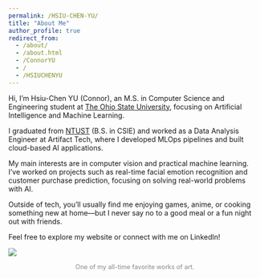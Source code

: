 ```yaml
---
permalink: /HSIU-CHEN-YU/
title: "About Me"
author_profile: true
redirect_from: 
  - /about/
  - /about.html
  - /ConnorYU
  - /
  - /HSIUCHENYU
---
```



Hi, I’m Hsiu-Chen YU (Connor), an M.S. in Computer Science and Engineering student at [The Ohio State University](https://cse.osu.edu/), focusing on Artificial Intelligence and Machine Learning.

I graduated from [NTUST](https://www.csie.ntust.edu.tw/index.php?Lang=en) (B.S. in CSIE) and worked as a Data Analysis Engineer at Artifact Tech, where I developed MLOps pipelines and built cloud-based AI applications.

My main interests are in computer vision and practical machine learning. I’ve worked on projects such as real-time facial emotion recognition and customer purchase prediction, focusing on solving real-world problems with AI.

Outside of tech, you’ll usually find me enjoying games, anime, or cooking something new at home—but I never say no to a good meal or a fun night out with friends.

Feel free to explore my website or connect with me on LinkedIn!

![](/images/painting.png)
<p align="center"><span style="font-size:90%;color:#888;">One of my all-time favorite works of art.</span> </p>